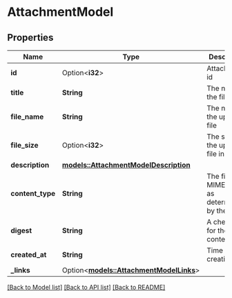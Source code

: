 # AttachmentModel

## Properties

Name | Type | Description | Notes
------------ | ------------- | ------------- | -------------
**id** | Option<**i32**> | Attachment's id | [optional]
**title** | **String** | The name of the file | 
**file_name** | **String** | The name of the uploaded file | 
**file_size** | Option<**i32**> | The size of the uploaded file in Bytes | [optional]
**description** | [**models::AttachmentModelDescription**](AttachmentModel_description.md) |  | 
**content_type** | **String** | The files MIME-Type as determined by the server | 
**digest** | **String** | A checksum for the files content | 
**created_at** | **String** | Time of creation | 
**_links** | Option<[**models::AttachmentModelLinks**](AttachmentModel__links.md)> |  | [optional]

[[Back to Model list]](../README.md#documentation-for-models) [[Back to API list]](../README.md#documentation-for-api-endpoints) [[Back to README]](../README.md)


